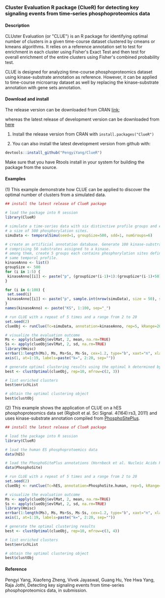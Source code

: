 ### Cluster Evaluation R package (ClueR) for detecting key signaling events from time-series phosphoproteomics data

#### Description
CLUster Evaluation (or "CLUE") is an R package for identifying optimal number of clusters in a given time-course dataset clustered by cmeans or kmeans algorithms. It relies on a reference annotation set to test for enrichment in
each cluster using Fisher's Exact Test and then test for overall enrichment of the entire clusters using Fisher's
combined probability test.

CLUE is designed for analyzing time-course phosphoproteomics dataset using kinase-substrate annotation as reference. However, it can be applied to time-course microarray dataset as well by replacing the kinase-substrate annotation with gene sets annotation.

#### Download and install
The release version can be downloaded from CRAN [link](http://cran.r-project.org/web/packages/ClueR/);

whereas the latest release of development version can be downloaded from [here](https://github.com/PengyiYang/ClueR/releases)

1. Install the release version from CRAN with `install.packages("ClueR")`

2. You can also install the latest development version from github with:
```r
devtools::install_github("PengyiYang/ClueR")
```
Make sure that you have Rtools install in your system for building the package from the source.

#### Examples
(1) This example demonstrate how CLUE can be applied to discover the optimal number of clusters from a simulated data.

``` r
## install the latest release of ClueR package

# load the package into R session
library(ClueR) 

# simulate a time-series data with six distinctive profile groups and each group with
# a size of 500 phosphorylation sites.
simuData <- temporalSimu(seed=1, groupSize=500, sdd=1, numGroups=6)

# create an artificial annotation database. Generate 100 kinase-substrate groups each
# comprising 50 substrates assigned to a kinase.
# among them, create 5 groups each contains phosphorylation sites defined to have the
# same temporal profile.
kinaseAnno <- list()
groupSize <- 500
for (i in 1:5) {
 kinaseAnno[[i]] <- paste("p", (groupSize*(i-1)+1):(groupSize*(i-1)+50), sep="_")
}

for (i in 6:100) {
 set.seed(i)
 kinaseAnno[[i]] <- paste("p", sample.int(nrow(simuData), size = 50), sep="_")
}
names(kinaseAnno) <- paste("KS", 1:100, sep="_")

# run CLUE with a repeat of 5 times and a range from 2 to 20
set.seed(2)
clueObj <- runClue(Tc=simuData, annotation=kinaseAnno, rep=5, kRange=20)

# visualize the evaluation outcome
Ms <- apply(clueObj$evlMat, 2, mean, na.rm=TRUE)
Ss <- apply(clueObj$evlMat, 2, sd, na.rm=TRUE)
library(Hmisc)
errbar(1:length(Ms), Ms, Ms+Ss, Ms-Ss, cex=1.2, type="b", xaxt="n", xlab="k", ylab="E score")
axis(1, at=1:19, labels=paste("k=", 2:20, sep=""))

# generate optimal clustering results using the optimal k determined by CLUE
best <- clustOptimal(clueObj, rep=10, mfrow=c(2, 3))

# list enriched clusters
best$enrichList

# obtain the optimal clustering object
best$clustObj
```

(2) This example shows the application of CLUE on a hES phosphoproteomics data set (Rigbolt et al. Sci Signal. 4(164):rs3, 2011) and uses kinase-substrate annotation compiled from [PhosphoSitePlus](http://www.phosphosite.org).

``` r
## install the latest release of ClueR package

# load the package into R session
library(ClueR) 

# load the human ES phosphoprotoemics data 
data(hES) 

# load the PhosphoSitePlus annotations (Hornbeck et al. Nucleic Acids Res. 40:D261-70, 2012)
data(PhosphoSite)

# run CLUE with a repeat of 5 times and a range from 2 to 20
set.seed(2)
clueObj <- runClue(Tc=hES, annotation=PhosphoSite.human, rep=5, kRange=20)

# visualize the evaluation outcome
Ms <- apply(clueObj$evlMat, 2, mean, na.rm=TRUE)
Ss <- apply(clueObj$evlMat, 2, sd, na.rm=TRUE)
library(Hmisc)
errbar(1:length(Ms), Ms, Ms+Ss, Ms-Ss, cex=1.2, type="b", xaxt="n", xlab="k", ylab="E score")
axis(1, at=1:19, labels=paste("k=", 2:20, sep=""))

# generate the optimal clustering results
best <- clustOptimal(clueObj, rep=10, mfrow=c(3, 4))

# list enriched clusters
best$enrichList

# obtain the optimal clustering object
best$clustObj
```

#### Reference
Pengyi Yang, Xiaofeng Zheng, Vivek Jayaswal, Guang Hu, Yee Hwa Yang, Raja Jothi, Detecting key signaling events from time-series phosphoproteomics data, in submission.

